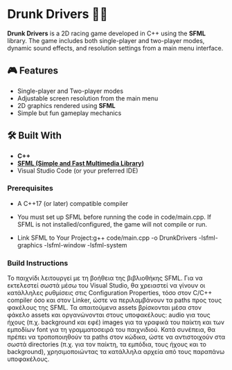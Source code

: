 # Drunk Drivers 🍻🚗

**Drunk Drivers** is a 2D racing game developed in C++ using the **SFML** library. The game includes both single-player and two-player modes, dynamic sound effects, and resolution settings from a main menu interface.

## 🎮 Features

- Single-player and Two-player modes
- Adjustable screen resolution from the main menu
- 2D graphics rendered using **SFML**
- Simple but fun gameplay mechanics

## 🛠️ Built With

- **C++**
- [**SFML (Simple and Fast Multimedia Library)**](https://www.sfml-dev.org/)
- Visual Studio Code (or your preferred IDE)


### Prerequisites

- A C++17 (or later) compatible compiler

- You must set up SFML before running the code in code/main.cpp.
If SFML is not installed/configured, the game will not compile or run.

- Link SFML to Your Project:g++ code/main.cpp -o DrunkDrivers -lsfml-graphics -lsfml-window -lsfml-system

### Build Instructions
Το παιχνίδι λειτουργεί με τη βοήθεια της βιβλιοθήκης SFML.
Για να εκτελεστεί σωστά μέσω του Visual Studio, θα χρειαστεί να γίνουν οι κατάλληλες ρυθμίσεις στις Configuration Properties, τόσο στον C/C++ compiler όσο και στον Linker, ώστε να περιλαμβάνουν τα paths προς τους φακέλους της SFML.
Τα απαιτούμενα assets βρίσκονται μέσα στον φάκελο assets και οργανώνονται στους υποφακέλους:
audio για τους ήχους (π.χ. background και εφέ)
images για τα γραφικά του παίκτη και των εμποδίων
font για τη γραμματοσειρά του παιχνιδιού.
Κατά συνέπεια, θα πρέπει να τροποποιηθούν τα paths στον κώδικα, ώστε να αντιστοιχούν στα σωστά directories (π.χ. για τον παίκτη, τα εμπόδια, τους ήχους και το background), χρησιμοποιώντας τα κατάλληλα αρχεία από τους παραπάνω
υποφακέλους.



